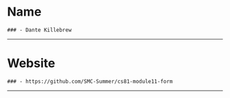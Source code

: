 # Name 
    ### - Dante Killebrew
***
# Website
    ### - https://github.com/SMC-Summer/cs81-module11-form
***
